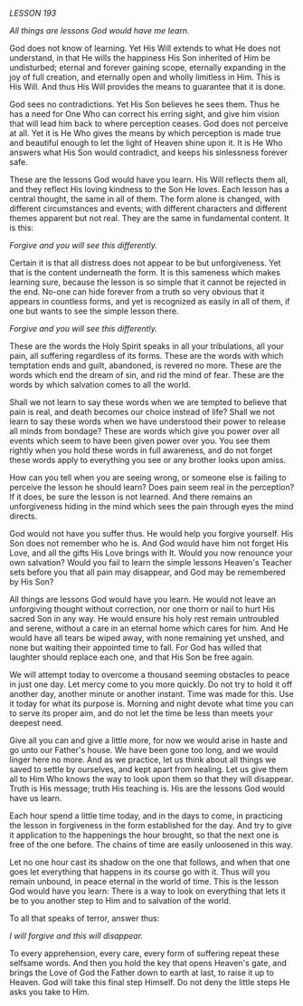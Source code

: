 *LESSON 193*

*All things are lessons God would have me learn.*

God does not know of learning. Yet His Will extends to what He does not understand, in that He wills the happiness His Son inherited of Him be undisturbed; eternal and forever gaining scope, eternally expanding in the joy of full creation, and eternally open and wholly limitless in Him. This is His Will. And thus His Will provides the means to guarantee that it is done.

God sees no contradictions. Yet His Son believes he sees them. Thus he has a need for One Who can correct his erring sight, and give him vision that will lead him back to where perception ceases. God does not perceive at all. Yet it is He Who gives the means by which perception is made true and beautiful enough to let the light of Heaven shine upon it. It is He Who answers what His Son would contradict, and keeps his sinlessness forever safe.

These are the lessons God would have you learn. His Will reflects them all, and they reflect His loving kindness to the Son He loves. Each lesson has a central thought, the same in all of them. The form alone is changed, with different circumstances and events; with different characters and different themes apparent but not real. They are the same in fundamental content. It is this:

_Forgive and you will see this differently._

Certain it is that all distress does not appear to be but unforgiveness. Yet that is the content underneath the form. It is this sameness which makes learning sure, because the lesson is so simple that it cannot be rejected in the end. No-one can hide forever from a truth so very obvious that it appears in countless forms, and yet is recognized as easily in all of them, if one but wants to see the simple lesson there.

_Forgive and you will see this differently._

These are the words the Holy Spirit speaks in all your tribulations, all your pain, all suffering regardless of its forms. These are the words with which temptation ends and guilt, abandoned, is revered no more. These are the words which end the dream of sin, and rid the mind of fear. These are the words by which salvation comes to all the world.

Shall we not learn to say these words when we are tempted to believe that pain is real, and death becomes our choice instead of life? Shall we not learn to say these words when we have understood their power to release all minds from bondage? These are words which give you power over all events which seem to have been given power over you. You see them rightly when you hold these words in full awareness, and do not forget these words apply to everything you see or any brother looks upon amiss.

How can you tell when you are seeing wrong, or someone else is failing to perceive the lesson he should learn? Does pain seem real in the perception? If it does, be sure the lesson is not learned. And there remains an unforgiveness hiding in the mind which sees the pain through eyes the mind directs.

God would not have you suffer thus. He would help you forgive yourself. His Son does not remember who he is. And God would have him not forget His Love, and all the gifts His Love brings with It. Would you now renounce your own salvation? Would you fail to learn the simple lessons Heaven's Teacher sets before you that all pain may disappear, and God may be remembered by His Son?

All things are lessons God would have you learn. He would not leave an unforgiving thought without correction, nor one thorn or nail to hurt His sacred Son in any way. He would ensure his holy rest remain untroubled and serene, without a care in an eternal home which cares for him. And He would have all tears be wiped away, with none remaining yet unshed, and none but waiting their appointed time to fall. For God has willed that laughter should replace each one, and that His Son be free again.

We will attempt today to overcome a thousand seeming obstacles to peace in just one day. Let mercy come to you more quickly. Do not try to hold it off another day, another minute or another instant. Time was made for this. Use it today for what its purpose is. Morning and night devote what time you can to serve its proper aim, and do not let the time be less than meets your deepest need.

Give all you can and give a little more, for now we would arise in haste and go unto our Father's house. We have been gone too long, and we would linger here no more. And as we practice, let us think about all things we saved to settle by ourselves, and kept apart from healing. Let us give them all to Him Who knows the way to look upon them so that they will disappear. Truth is His message; truth His teaching is. His are the lessons God would have us learn.

Each hour spend a little time today, and in the days to come, in practicing the lesson in forgiveness in the form established for the day. And try to give it application to the happenings the hour brought, so that the next one is free of the one before. The chains of time are easily unloosened in this way.

Let no one hour cast its shadow on the one that follows, and when that one goes let everything that happens in its course go with it. Thus will you remain unbound, in peace eternal in the world of time. This is the lesson God would have you learn: There is a way to look on everything that lets it be to you another step to Him and to salvation of the world.

To all that speaks of terror, answer thus:

_I will forgive and this will disappear._

To every apprehension, every care, every form of suffering repeat these selfsame words. And then you hold the key that opens Heaven's gate, and brings the Love of God the Father down to earth at last, to raise it up to Heaven. God will take this final step Himself. Do not deny the little steps He asks you take to Him.